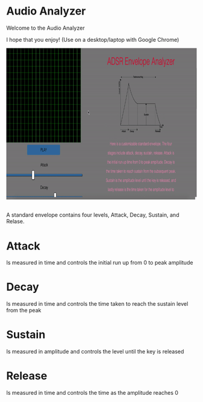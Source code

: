 # Audio Analyzer

Welcome to the Audio Analyzer 


I hope that you enjoy! (Use on a desktop/laptop with Google Chrome)



<img src="https://github.com/jvioladevelops/Audio-Analyzer/blob/master/public/images/audioAnalyzergif.gif" width="900" height="400">

##

A standard envelope contains four levels, Attack, Decay, Sustain, and Relase.

# Attack 
Is measured in time and controls the initial run up from 0 to peak amplitude

# Decay 
Is measured in time and controls the time taken to reach the sustain level from the peak

# Sustain
Is measured in amplitude and controls the level until the key is released

# Release
Is measured in time and controls the time as the amplitude reaches 0

